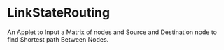# LinkStateRouting
An Applet to Input a Matrix of nodes and Source and Destination node to find Shortest path Between Nodes.
